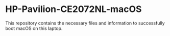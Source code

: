 # HP-Pavilion-CE2072NL-macOS
This repository contains the necessary files and information to successfully boot macOS on this laptop.

